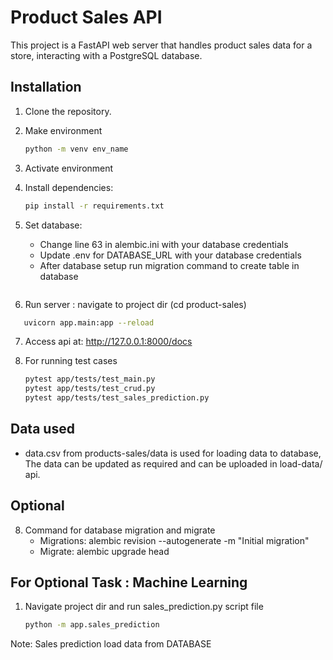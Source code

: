 # Product Sales API

This project is a FastAPI web server that handles product sales data for a store, interacting with a PostgreSQL database.

## Installation

1. Clone the repository.
2. Make environment
   ```bash
   python -m venv env_name
   ```
3. Activate environment
4. Install dependencies:
   ```bash
   pip install -r requirements.txt 
   ```
5. Set database: 
   - Change line 63 in alembic.ini with your database credentials
   - Update .env for DATABASE_URL with your database credentials
   - After database setup run migration command to create table in database
   ```alembic upgrade head
   ```

6. Run server : navigate to project dir (cd product-sales)
```bash
   uvicorn app.main:app --reload
```
7. Access api at: http://127.0.0.1:8000/docs

8. For running test cases
   ```bash
   pytest app/tests/test_main.py
   pytest app/tests/test_crud.py
   pytest app/tests/test_sales_prediction.py
   ```

## Data used
   - data.csv from products-sales/data is used for loading data to database, The data can be updated 
   as required and can be uploaded in load-data/ api.


## Optional

8. Command for database migration and migrate
   <!-- alembic init alembic -->
   - Migrations: alembic revision --autogenerate -m "Initial migration"
   - Migrate: alembic upgrade head


## For Optional Task : Machine Learning

1. Navigate project dir and run sales_prediction.py script file
   ```bash 
   python -m app.sales_prediction
   ```

Note: Sales prediction load data from DATABASE